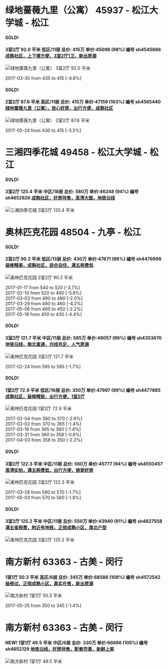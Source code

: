 # 绿地蔷薇九里（公寓） 45937 - 松江大学城 - 松江

#### SOLD!
#### 3室2厅 92.0 平米 低区/11层 总价: 415万 单价:45098 (98%) 编号 sh4545666 [成熟社区，上下楼方便，3室2厅1卫，新出房源](https://href.li/?http://sh.lianjia.com/ershoufang/sh4545666.html)

![绿地蔷薇九里（公寓） 3室2厅 92.0 平米](http://cdn1.dooioo.com/fetch/vp/fy/gi/20160317/3ad22ed3-0b09-4b43-950d-232a0a83d55a.jpg_200x150.jpg)

2017-03-30 from 435 to 415 [-4.6%]

    
#### SOLD!
#### 2室2厅 87.6 平米 高区/11层 总价: 415万 单价:47159 (103%) 编号 sh4565440 [绿地蔷薇九里（公寓），放心好房，出行方便，成熟社区](https://href.li/?http://sh.lianjia.com/ershoufang/sh4565440.html)

![绿地蔷薇九里（公寓） 2室2厅 87.6 平米](http://cdn7.dooioo.com/static/img/new-version/default_block.png)

2017-05-24 from 430 to 415 [-3.5%]

    


# 三湘四季花城 49458 - 松江大学城 - 松江

#### SOLD!
#### 3室2厅 125.4 平米 中区/18层 总价: 580万 单价:46248 (94%) 编号 sh4652826 [成熟社区，好房待售，高清大图，地铁沿线](https://href.li/?http://sh.lianjia.com/ershoufang/sh4652826.html)

![三湘四季花城 3室2厅 125.4 平米](http://cdn1.dooioo.com/fetch/vp/fy/gi/20170308/068db218-e12c-497d-839e-b82700ac3476.jpg_200x150.jpg)



    


# 奥林匹克花园 48504 - 九亭 - 松江

#### SOLD!
#### 2室2厅 90.2 平米 低区/13层 总价: 430万 单价:47671 (98%) 编号 sh4476999 [装修精美，成熟社区，适合自住，满五税费低](https://href.li/?http://sh.lianjia.com/ershoufang/sh4476999.html)

![奥林匹克花园 2室2厅 90.2 平米](http://cdn1.dooioo.com/fetch/vp/fy/gi/20161010/20a820c5-b119-4ebc-8592-d1c0c46f6781.jpg_200x150.jpg)

2017-01-17 from 540 to 520 [-3.7%]<br />2017-02-10 from 520 to 490 [-5.8%]<br />2017-03-02 from 490 to 480 [-2.0%]<br />2017-03-29 from 480 to 460 [-4.2%]<br />2017-05-06 from 460 to 450 [-2.2%]<br />2017-05-19 from 450 to 430 [-4.4%]

    
#### SOLD!
#### 3室2厅 121.7 平米 中区/11层 总价: 585万 单价:48057 (99%) 编号 sh4353670 [地铁沿线，南北直通，光线充足，人气房源](https://href.li/?http://sh.lianjia.com/ershoufang/sh4353670.html)

![奥林匹克花园 3室2厅 121.7 平米](http://cdn1.dooioo.com/fetch/vp/fy/gi/20160504/d2aa38f9-0c63-459d-88e9-23fb447c1dd6.jpg_200x150.jpg)

2017-02-24 from 595 to 585 [-1.7%]

    
#### SOLD!
#### 1室2厅 72.9 平米 低区/16层 总价: 350万 单价:47997 (99%) 编号 sh4477885 [成熟社区，装修精致，出行方便，1室2厅](https://href.li/?http://sh.lianjia.com/ershoufang/sh4477885.html)

![奥林匹克花园 1室2厅 72.9 平米](http://cdn1.dooioo.com/fetch/vp/fy/gi/20161030/d4a0a2d6-18c2-4a9a-aa86-f0088a708feb.jpg_200x150.jpg)

2017-02-04 from 380 to 370 [-2.6%]<br />2017-03-02 from 370 to 365 [-1.4%]<br />2017-03-19 from 365 to 360 [-1.4%]<br />2017-03-31 from 360 to 358 [-0.6%]<br />2017-04-03 from 358 to 350 [-2.2%]

    
#### SOLD!
#### 3室2厅 122.3 平米 中区/11层 总价: 560万 单价:45777 (94%) 编号 sh4550457 [高清实拍，满五税费低，出行方便，链家好房](https://href.li/?http://sh.lianjia.com/ershoufang/sh4550457.html)

![奥林匹克花园 3室2厅 122.3 平米](http://cdn1.dooioo.com/fetch/vp/fy/gi/20170316/13e18f55-554c-4a96-958c-bb90a99291a7.jpg_200x150.jpg)

2017-03-28 from 580 to 570 [-1.7%]<br />2017-05-03 from 570 to 560 [-1.8%]

    
#### SOLD!
#### 3室2厅 125.2 平米 中区/11层 总价: 550万 单价:43940 (91%) 编号 sh4627558 [满五省税费，附近有地铁，正规成熟小区，南北户型](https://href.li/?http://sh.lianjia.com/ershoufang/sh4627558.html)

![奥林匹克花园 3室2厅 125.2 平米](http://cdn1.dooioo.com/fetch/vp/fy/gi/20170507/654d28e9-a521-48d8-8532-8679d3b9265a.jpg_200x150.jpg)



    


# 南方新村 63363 - 古美 - 闵行

#### 1室1厅 50.3 平米 高区/6层 总价: 345万 单价:68588 (108%) 编号 sh4572542 [装修过，正规成熟小区，真实在售，新出房源](https://href.li/?http://sh.lianjia.com/ershoufang/sh4572542.html)

![南方新村 1室1厅 50.3 平米](http://cdn1.dooioo.com/fetch/vp/fy/gi/20161105/0abb3938-9a54-431e-8e35-57b690364530.jpg_200x150.jpg)

2017-05-25 from 350 to 345 [-1.4%]

    


# 南方新村 63363 - 古美 - 闵行

#### NEW! 1室1厅 49.5 平米 中区/6层 总价: 330万 单价:66666 (105%) 编号 sh4652129 [地铁沿线，好房待售，配套完善，新鲜上架](https://href.li/?http://sh.lianjia.com/ershoufang/sh4652129.html)

![南方新村 1室1厅 49.5 平米](http://cdn1.dooioo.com/fetch/vp/fy/gi/20170523/45c33095-e2e6-4341-b479-c13a11d3f84a.jpg_200x150.jpg)

    



